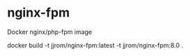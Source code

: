# nginx-fpm
Docker nginx/php-fpm image

docker build -t jjrom/nginx-fpm:latest -t jjrom/nginx-fpm:8.0 . 